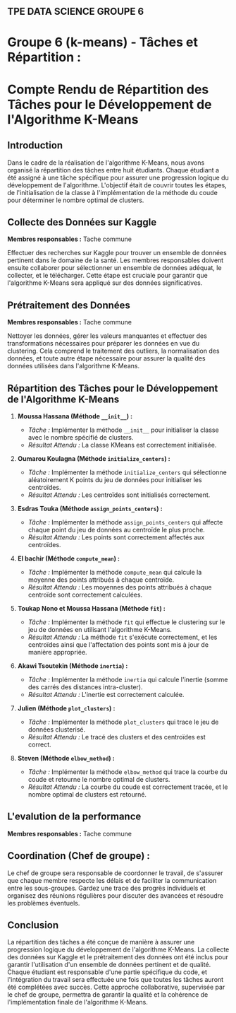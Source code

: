 ## TPE DATA SCIENCE GROUPE 6
# Groupe 6 (k-means) - Tâches et Répartition :

# Compte Rendu de Répartition des Tâches pour le Développement de l'Algorithme K-Means

## Introduction

Dans le cadre de la réalisation de l'algorithme K-Means, nous avons organisé la répartition des tâches entre huit étudiants. Chaque étudiant a été assigné à une tâche spécifique pour assurer une progression logique du développement de l'algorithme. L'objectif était de couvrir toutes les étapes, de l'initialisation de la classe à l'implémentation de la méthode du coude pour déterminer le nombre optimal de clusters.

## Collecte des Données sur Kaggle

**Membres responsables :** Tache commune

Effectuer des recherches sur Kaggle pour trouver un ensemble de données pertinent dans le domaine de la santé. Les membres responsables doivent ensuite collaborer pour sélectionner un ensemble de données adéquat, le collecter, et le télécharger. Cette étape est cruciale pour garantir que l'algorithme K-Means sera appliqué sur des données significatives.

## Prétraitement des Données

**Membres responsables :** Tache commune

Nettoyer les données, gérer les valeurs manquantes et effectuer des transformations nécessaires pour préparer les données en vue du clustering. Cela comprend le traitement des outliers, la normalisation des données, et toute autre étape nécessaire pour assurer la qualité des données utilisées dans l'algorithme K-Means.

## Répartition des Tâches pour le Développement de l'Algorithme K-Means

1. **Moussa Hassana (Méthode `__init__`) :**
   - *Tâche :* Implémenter la méthode `__init__` pour initialiser la classe avec le nombre spécifié de clusters.
   - *Résultat Attendu :* La classe KMeans est correctement initialisée.

2. **Oumarou Koulagna (Méthode `initialize_centers`) :**
   - *Tâche :* Implémenter la méthode `initialize_centers` qui sélectionne aléatoirement K points du jeu de données pour initialiser les centroïdes.
   - *Résultat Attendu :* Les centroïdes sont initialisés correctement.

3. **Esdras Touka (Méthode `assign_points_centers`) :**
   - *Tâche :* Implémenter la méthode `assign_points_centers` qui affecte chaque point du jeu de données au centroïde le plus proche.
   - *Résultat Attendu :* Les points sont correctement affectés aux centroïdes.

4. **El bachir (Méthode `compute_mean`) :**
   - *Tâche :* Implémenter la méthode `compute_mean` qui calcule la moyenne des points attribués à chaque centroïde.
   - *Résultat Attendu :* Les moyennes des points attribués à chaque centroïde sont correctement calculées.

5. **Toukap Nono  et Moussa Hassana (Méthode `fit`) :**
   - *Tâche :* Implémenter la méthode `fit` qui effectue le clustering sur le jeu de données en utilisant l'algorithme K-Means.
   - *Résultat Attendu :* La méthode `fit` s'exécute correctement, et les centroïdes ainsi que l'affectation des points sont mis à jour de manière appropriée.

6. **Akawi Tsoutekin (Méthode `inertia`) :**
   - *Tâche :* Implémenter la méthode `inertia` qui calcule l'inertie (somme des carrés des distances intra-cluster).
   - *Résultat Attendu :* L'inertie est correctement calculée.

7. **Julien (Méthode `plot_clusters`) :**
   - *Tâche :* Implémenter la méthode `plot_clusters` qui trace le jeu de données clusterisé.
   - *Résultat Attendu :* Le tracé des clusters et des centroïdes est correct.

8. **Steven  (Méthode `elbow_method`) :**
   - *Tâche :* Implémenter la méthode `elbow_method` qui trace la courbe du coude et retourne le nombre optimal de clusters.
   - *Résultat Attendu :* La courbe du coude est correctement tracée, et le nombre optimal de clusters est retourné.

## L'evalution de la performance
**Membres responsables :** Tache commune


## Coordination (Chef de groupe) :

Le chef de groupe sera responsable de coordonner le travail, de s'assurer que chaque membre respecte les délais et de faciliter la communication entre les sous-groupes. Gardez une trace des progrès individuels et organisez des réunions régulières pour discuter des avancées et résoudre les problèmes éventuels.

## Conclusion

La répartition des tâches a été conçue de manière à assurer une progression logique du développement de l'algorithme K-Means. La collecte des données sur Kaggle et le prétraitement des données ont été inclus pour garantir l'utilisation d'un ensemble de données pertinent et de qualité. Chaque étudiant est responsable d'une partie spécifique du code, et l'intégration du travail sera effectuée une fois que toutes les tâches auront été complétées avec succès. Cette approche collaborative, supervisée par le chef de groupe, permettra de garantir la qualité et la cohérence de l'implémentation finale de l'algorithme K-Means.

